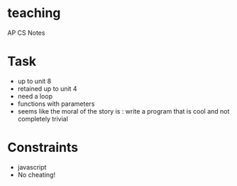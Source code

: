 # teaching
AP CS Notes


# Task
- up to unit 8
- retained up to unit 4
- need a loop
- functions with parameters
- seems like the moral of the story is : write a program that is cool and not completely trivial



# Constraints
- javascript
- No cheating!


    